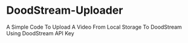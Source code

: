 # DoodStream-Uploader
A Simple Code To Upload A Video From Local Storage To DoodStream Using DoodStream API Key
